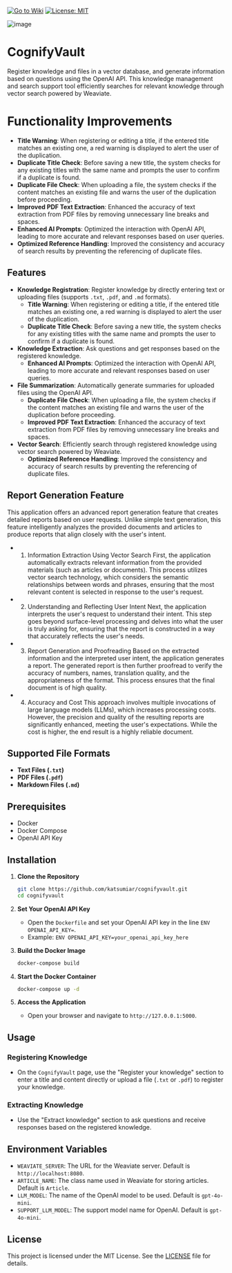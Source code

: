 [![Go to Wiki](https://img.shields.io/badge/Go%20to-Wiki-brightgreen)](https://github.com/katsumiar/CognifyVault/wiki)
[![License: MIT](https://img.shields.io/badge/License-MIT-yellow.svg)](https://github.com/katsumiar/CognifyVault/blob/main/LICENSE)

![image](https://github.com/user-attachments/assets/913b2c45-54de-489f-a08b-22fcc15eedd6)

# CognifyVault

Register knowledge and files in a vector database, and generate information based on questions using the OpenAI API. This knowledge management and search support tool efficiently searches for relevant knowledge through vector search powered by Weaviate.

# Functionality Improvements
- **Title Warning**: When registering or editing a title, if the entered title matches an existing one, a red warning is displayed to alert the user of the duplication.
- **Duplicate Title Check**: Before saving a new title, the system checks for any existing titles with the same name and prompts the user to confirm if a duplicate is found.
- **Duplicate File Check**: When uploading a file, the system checks if the content matches an existing file and warns the user of the duplication before proceeding.
- **Improved PDF Text Extraction**: Enhanced the accuracy of text extraction from PDF files by removing unnecessary line breaks and spaces.
- **Enhanced AI Prompts**: Optimized the interaction with OpenAI API, leading to more accurate and relevant responses based on user queries.
- **Optimized Reference Handling**: Improved the consistency and accuracy of search results by preventing the referencing of duplicate files.

## Features
- **Knowledge Registration**: Register knowledge by directly entering text or uploading files (supports `.txt`, `.pdf`, and `.md` formats).
  - **Title Warning**: When registering or editing a title, if the entered title matches an existing one, a red warning is displayed to alert the user of the duplication.
  - **Duplicate Title Check**: Before saving a new title, the system checks for any existing titles with the same name and prompts the user to confirm if a duplicate is found.
- **Knowledge Extraction**: Ask questions and get responses based on the registered knowledge.
  - **Enhanced AI Prompts**: Optimized the interaction with OpenAI API, leading to more accurate and relevant responses based on user queries.
- **File Summarization**: Automatically generate summaries for uploaded files using the OpenAI API.
  - **Duplicate File Check**: When uploading a file, the system checks if the content matches an existing file and warns the user of the duplication before proceeding.
  - **Improved PDF Text Extraction**: Enhanced the accuracy of text extraction from PDF files by removing unnecessary line breaks and spaces.
- **Vector Search**: Efficiently search through registered knowledge using vector search powered by Weaviate.
  - **Optimized Reference Handling**: Improved the consistency and accuracy of search results by preventing the referencing of duplicate files.

## Report Generation Feature

This application offers an advanced report generation feature that creates detailed reports based on user requests. Unlike simple text generation, this feature intelligently analyzes the provided documents and articles to produce reports that align closely with the user's intent.

- 1. Information Extraction Using Vector Search
First, the application automatically extracts relevant information from the provided materials (such as articles or documents). This process utilizes vector search technology, which considers the semantic relationships between words and phrases, ensuring that the most relevant content is selected in response to the user's request.

- 2. Understanding and Reflecting User Intent
Next, the application interprets the user's request to understand their intent. This step goes beyond surface-level processing and delves into what the user is truly asking for, ensuring that the report is constructed in a way that accurately reflects the user's needs.

- 3. Report Generation and Proofreading
Based on the extracted information and the interpreted user intent, the application generates a report. The generated report is then further proofread to verify the accuracy of numbers, names, translation quality, and the appropriateness of the format. This process ensures that the final document is of high quality.

- 4. Accuracy and Cost
This approach involves multiple invocations of large language models (LLMs), which increases processing costs. However, the precision and quality of the resulting reports are significantly enhanced, meeting the user's expectations. While the cost is higher, the end result is a highly reliable document.

## Supported File Formats
- **Text Files (`.txt`)**
- **PDF Files (`.pdf`)**
- **Markdown Files (`.md`)**

## Prerequisites
- Docker
- Docker Compose
- OpenAI API Key

## Installation

1. **Clone the Repository**
   ```bash
   git clone https://github.com/katsumiar/cognifyvault.git
   cd cognifyvault
   ```

2. **Set Your OpenAI API Key**
   - Open the `Dockerfile` and set your OpenAI API key in the line `ENV OPENAI_API_KEY=`.
   - Example: `ENV OPENAI_API_KEY=your_openai_api_key_here`

3. **Build the Docker Image**
   ```bash
   docker-compose build
   ```

4. **Start the Docker Container**
   ```bash
   docker-compose up -d
   ```

5. **Access the Application**
   - Open your browser and navigate to `http://127.0.0.1:5000`.

## Usage

### Registering Knowledge
- On the `CognifyVault` page, use the "Register your knowledge" section to enter a title and content directly or upload a file (`.txt` or `.pdf`) to register your knowledge.

### Extracting Knowledge
- Use the "Extract knowledge" section to ask questions and receive responses based on the registered knowledge.

## Environment Variables
- `WEAVIATE_SERVER`: The URL for the Weaviate server. Default is `http://localhost:8080`.
- `ARTICLE_NAME`: The class name used in Weaviate for storing articles. Default is `Article`.
- `LLM_MODEL`: The name of the OpenAI model to be used. Default is `gpt-4o-mini`.
- `SUPPORT_LLM_MODEL`: The support model name for OpenAI. Default is `gpt-4o-mini`.

## License

This project is licensed under the MIT License. See the [LICENSE](LICENSE) file for details.
